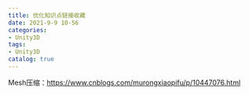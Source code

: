 ```yaml
---
title: 优化知识点链接收藏
date: 2021-9-9 10-56
categories:
- Unity3D
tags:
- Unity3D
catalog: true
---
```


Mesh压缩：<https://www.cnblogs.com/murongxiaopifu/p/10447076.html>
